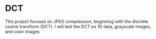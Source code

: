 # DCT
This project focuses on JPEG compression, beginning with the discrete cosine transform (DCT). I will test the DCT on 1D data, grayscale images, and color images

